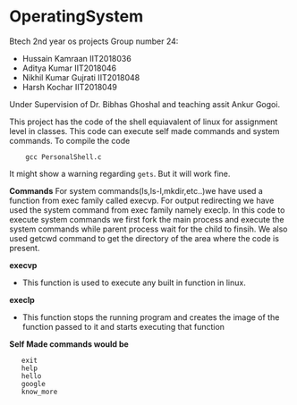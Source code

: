 # OperatingSystem
Btech 2nd year os projects
Group number 24:
-	Hussain Kamraan		IIT2018036
-	Aditya Kumar		IIT2018046
-	Nikhil Kumar Gujrati 	IIT2018048
-	Harsh Kochar		IIT2018049

Under Supervision of Dr. Bibhas Ghoshal and teaching assit Ankur Gogoi.

This project has the code of the shell equiavalent of linux for assignment level in classes.
This code can execute self made commands and system commands.
To compile the code
```
	gcc PersonalShell.c
```
It might show a warning regarding `gets`. But it will work fine.


__Commands__
For system commands(ls,ls-l,mkdir,etc..)we have used a function from exec family called execvp.
For output redirecting we have used the system command from exec family namely execlp.
In this code to execute system commands we first fork the main process and execute the system commands while parent process wait for the child to finsih.
We also used getcwd command to get the directory of the area where the code is present.

__execvp__
-   This function is used to execute any built in function in linux. 

__execlp__
-   This function stops the running program and creates the image of the function passed to it and starts executing that function

__Self Made commands would be__
```
   exit
   help
   hello
   google
   know_more
```
